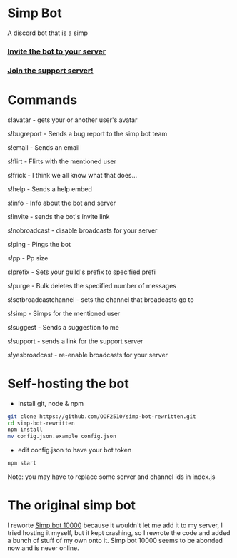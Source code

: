 # Simp Bot
A discord bot that is a simp

### [Invite the bot to your server](https://discord.com/api/oauth2/authorize?client_id=808822189905936405&permissions=8&scope=bot)

### [Join the support server!](https://discord.gg/zHtfa8GdPx)

# Commands
s!avatar - gets your or another user's avatar

s!bugreport - Sends a bug report to the simp bot team

s!email - Sends an email

s!flirt - Flirts with the mentioned user

s!frick - I think we all know what that does...

s!help - Sends a help embed

s!info - Info about the bot and server

s!invite - sends the bot's invite link

s!nobroadcast - disable broadcasts for your server

s!ping - Pings the bot

s!pp - Pp size

s!prefix - Sets your guild's prefix to specified prefi

s!purge - Bulk deletes the specified number of messages

s!setbroadcastchannel - sets the channel that broadcasts go to

s!simp - Simps for the mentioned user

s!suggest - Sends a suggestion to me

s!support - sends a link for the support server

s!yesbroadcast - re-enable broadcasts for your server

# Self-hosting the bot

* Install git, node & npm
 ```bash
 git clone https://github.com/OOF2510/simp-bot-rewritten.git
 cd simp-bot-rewritten
 npm install
 mv config.json.example config.json
 ```
 * edit config.json to have your bot token
 ```bash
 npm start
 ```
Note: you may have to replace some server and channel ids in index.js

# The original simp bot
I reworte [Simp bot 10000](https://discordbotlist.com/bots/simp-bot-10000) because it wouldn't let me add it to my server, I tried hosting it myself, but it
kept crashing, so I rewrote the code and added a bunch of stuff of my own onto it. Simp bot 10000 seems to be abonded now and is never online.
